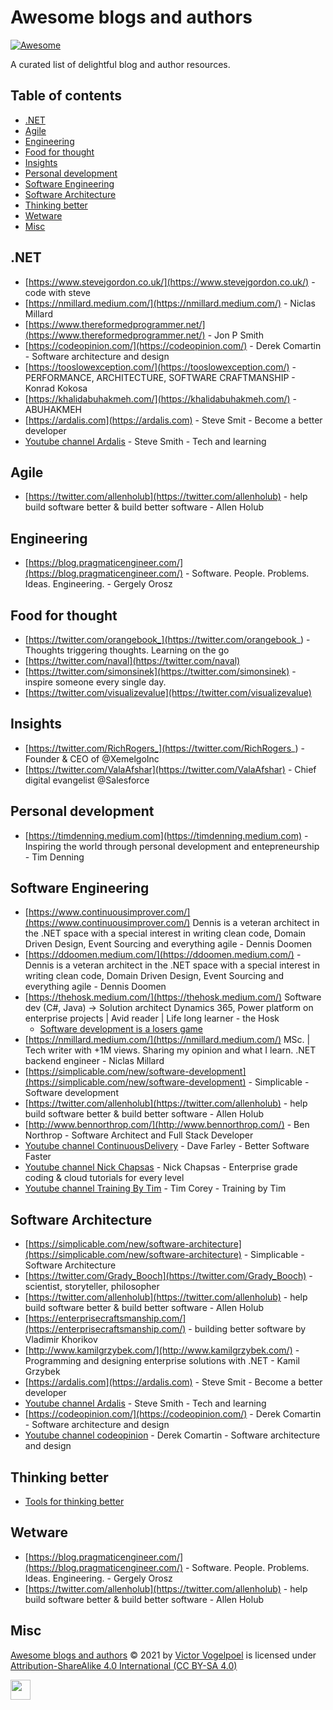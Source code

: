 # Awesome blogs and authors <!-- omit in toc -->

[![Awesome](https://cdn.rawgit.com/sindresorhus/awesome/d7305f38d29fed78fa85652e3a63e154dd8e8829/media/badge.svg)](https://github.com/sindresorhus/awesome)

A curated list of delightful blog and author resources.

## Table of contents <!-- omit in toc -->

- [.NET](#net)
- [Agile](#agile)
- [Engineering](#engineering)
- [Food for thought](#food-for-thought)
- [Insights](#insights)
- [Personal development](#personal-development)
- [Software Engineering](#software-engineering)
- [Software Architecture](#software-architecture)
- [Thinking better](#thinking-better)
- [Wetware](#wetware)
- [Misc](#misc)

## .NET

- [https://www.stevejgordon.co.uk/](https://www.stevejgordon.co.uk/) - code with steve
- [https://nmillard.medium.com/](https://nmillard.medium.com/) - Niclas Millard
- [https://www.thereformedprogrammer.net/](https://www.thereformedprogrammer.net/) - Jon P Smith 
- [https://codeopinion.com/](https://codeopinion.com/) - Derek Comartin - Software architecture and design
- [https://tooslowexception.com/](https://tooslowexception.com/) - PERFORMANCE, ARCHITECTURE, SOFTWARE CRAFTMANSHIP - Konrad Kokosa
- [https://khalidabuhakmeh.com/](https://khalidabuhakmeh.com/) - ABUHAKMEH
- [https://ardalis.com](https://ardalis.com) - Steve Smit - Become a better developer
- [Youtube channel Ardalis](https://www.youtube.com/c/Ardalis) - Steve Smith - Tech and learning

## Agile

- [https://twitter.com/allenholub](https://twitter.com/allenholub) - help build software better & build better software - Allen Holub

## Engineering

- [https://blog.pragmaticengineer.com/](https://blog.pragmaticengineer.com/) - Software. People. Problems. Ideas. Engineering. - Gergely Orosz

## Food for thought

- [https://twitter.com/orangebook_](https://twitter.com/orangebook_) - Thoughts triggering thoughts. Learning on the go
- [https://twitter.com/naval](https://twitter.com/naval)
- [https://twitter.com/simonsinek](https://twitter.com/simonsinek) - inspire someone every single day.
- [https://twitter.com/visualizevalue](https://twitter.com/visualizevalue)

## Insights

- [https://twitter.com/RichRogers_](https://twitter.com/RichRogers_) - Founder & CEO of @XemelgoInc
- [https://twitter.com/ValaAfshar](https://twitter.com/ValaAfshar) - Chief digital evangelist @Salesforce

## Personal development

- [https://timdenning.medium.com](https://timdenning.medium.com) - Inspiring the world through personal development and entepreneurship - Tim Denning

## Software Engineering

- [https://www.continuousimprover.com/](https://www.continuousimprover.com/) Dennis is a veteran architect in the .NET space with a special interest in writing clean code, Domain Driven Design, Event Sourcing and everything agile - Dennis Doomen
- [https://ddoomen.medium.com/](https://ddoomen.medium.com/) - Dennis is a veteran architect in the .NET space with a special interest in writing clean code, Domain Driven Design, Event Sourcing and everything agile - Dennis Doomen
- [https://thehosk.medium.com/](https://thehosk.medium.com/) Software dev (C#, Java) → Solution architect Dynamics 365, Power platform on enterprise projects | Avid reader | Life long learner - the Hosk
  - [Software development is a losers game](https://thehosk.medium.com/software-development-is-a-losers-game-fc68bb30d7eb)
- [https://nmillard.medium.com/](https://nmillard.medium.com/) MSc. | Tech writer with +1M views. Sharing my opinion and what I learn. .NET backend engineer - Niclas Millard
- [https://simplicable.com/new/software-development](https://simplicable.com/new/software-development)<!-- omit in link analyzer --> - Simplicable - Software development
- [https://twitter.com/allenholub](https://twitter.com/allenholub) - help build software better & build better software - Allen Holub
- [http://www.bennorthrop.com/](http://www.bennorthrop.com/) - Ben Northrop - Software Architect and Full Stack Developer
- [Youtube channel ContinuousDelivery](https://www.youtube.com/c/ContinuousDelivery) - Dave Farley - Better Software Faster
- [Youtube channel Nick Chapsas](https://www.youtube.com/c/Elfocrash) - Nick Chapsas - Enterprise grade coding & cloud tutorials for every level
- [Youtube channel Training By Tim](https://www.youtube.com/user/IAmTimCorey) - Tim Corey - Training by Tim

## Software Architecture

- [https://simplicable.com/new/software-architecture](https://simplicable.com/new/software-architecture)<!-- omit in link analyzer --> - Simplicable - Software Architecture
- [https://twitter.com/Grady_Booch](https://twitter.com/Grady_Booch) - scientist, storyteller, philosopher
- [https://twitter.com/allenholub](https://twitter.com/allenholub) - help build software better & build better software - Allen Holub
- [https://enterprisecraftsmanship.com/](https://enterprisecraftsmanship.com/) - building better software by Vladimir Khorikov
- [http://www.kamilgrzybek.com/](http://www.kamilgrzybek.com/) - Programming and designing enterprise solutions with .NET - Kamil Grzybek
- [https://ardalis.com](https://ardalis.com) - Steve Smit - Become a better developer
- [Youtube channel Ardalis](https://www.youtube.com/c/Ardalis) - Steve Smith - Tech and learning
- [https://codeopinion.com/](https://codeopinion.com/) - Derek Comartin - Software architecture and design
- [Youtube channel codeopinion](https://www.youtube.com/channel/UC3RKA4vunFAfrfxiJhPEplw) - Derek Comartin - Software architecture and design

## Thinking better

- [Tools for thinking better](https://untools.co/)

## Wetware

- [https://blog.pragmaticengineer.com/](https://blog.pragmaticengineer.com/) - Software. People. Problems. Ideas. Engineering. - Gergely Orosz
- [https://twitter.com/allenholub](https://twitter.com/allenholub) - help build software better & build better software - Allen Holub

## Misc

[Awesome blogs and authors](https://github.com/victorvogelpoel/awesome-blogs-and-authors/blob/master/README.md) © 2021 by [Victor Vogelpoel](https://victorvogelpoel.nl) is licensed under [Attribution-ShareAlike 4.0 International (CC BY-SA 4.0)](https://creativecommons.org/licenses/by-sa/4.0/)

<img src="https://mirrors.creativecommons.org/presskit/buttons/88x31/png/by-sa.png" height="32"/>
